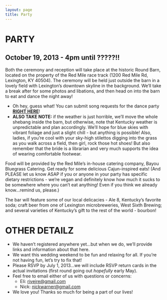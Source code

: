 ```yaml
---
layout: page
title: Party
---
```


# PARTY

## October 19, 2013 - 4pm until ?????!!

Both the ceremony and reception will take place at the historic Round Barn, located on the property of the Red Mile race track (1200 Red Mile Rd, Lexington, KY 40504). The ceremony will be held just outside the barn in a lovely field with Lexington’s downtown skyline in the background. We’ll take a break after for some photos and libations, and then head on into the barn to eat and dance the night away!

* Oh hey, guess what! You can submit song requests for the dance party [__RIGHT HERE__](https://docs.google.com/forms/d/1gRWS1Tq05aKgqhNKMSdVZyEexFCqHIZ7Ep4yYwHhsSc/viewform)!
* __ALSO TAKE NOTE:__ if the weather is just horrible, we’ll move the whole shebang inside the barn, but otherwise, note that Kentucky weather is unpredictable and plan accordingly. We’ll hope for blue skies with vibrant foliage and just a slight chill - but anything is possible! Also, ladies, if you’re cool with your sky-high stilettos digging into the grass as you walk across a field, then girl, rock those hot shoes! But also remember that the bride is a librarian and very much supports the idea of wearing comfortable footwear.


Food will be provided by the Red Mile’s in-house catering company, Bayou Bluegrass Catering. Get ready for some delicious Cajun-inspired eats! (And PLEASE let us know ASAP if you or anyone in your party has specific dietary restrictions - we’re vegan and definitely know how much it sucks to be somewhere where you can’t eat anything! Even if you think we already know...remind us, please.)

The bar will feature some of our local delicacies - Ale 8, Kentucky’s favorite soda; craft beer from one of Lexington microbreweries, West Sixth Brewing; and several varieties of Kentucky’s gift to the rest of the world - bourbon!


# OTHER DETAILZ

- We haven’t registered anywhere yet...but when we do, we’ll provide links and information about that here.
- We want this wedding weekend to be fun and relaxing for all. If you’re not having fun, let’s try to fix that!
- Please RSVP by July 1, 2013...we will include RSVP return cards in the actual invitations (first round going out *hopefully* early May).
- Feel free to email either of us with questions or concerns:
  - Eli: riveire@gmail.com
  - Nick: nickwarner@gmail.com
- We love you! Thanks so much for being a part of our lives!
